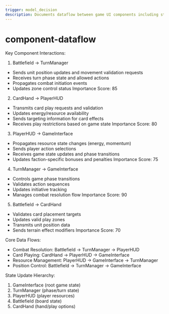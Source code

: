 ```yaml
---
trigger: model_decision
description: Documents dataflow between game UI components including state updates, event handling, and data propagation patterns
---
```


# component-dataflow

Key Component Interactions:

1. Battlefield -> TurnManager
- Sends unit position updates and movement validation requests
- Receives turn phase state and allowed actions
- Propagates combat initiation events
- Updates zone control status
Importance Score: 85

2. CardHand -> PlayerHUD
- Transmits card play requests and validation
- Updates energy/resource availability
- Sends targeting information for card effects
- Receives play restrictions based on game state
Importance Score: 80

3. PlayerHUD -> GameInterface 
- Propagates resource state changes (energy, momentum)
- Sends player action selections
- Receives game state updates and phase transitions
- Updates faction-specific bonuses and penalties
Importance Score: 75

4. TurnManager -> GameInterface
- Controls game phase transitions
- Validates action sequences
- Updates initiative tracking
- Manages combat resolution flow
Importance Score: 90

5. Battlefield -> CardHand
- Validates card placement targets
- Updates valid play zones
- Transmits unit position data
- Sends terrain effect modifiers
Importance Score: 70

Core Data Flows:
- Combat Resolution: Battlefield -> TurnManager -> PlayerHUD
- Card Playing: CardHand -> PlayerHUD -> GameInterface 
- Resource Management: PlayerHUD -> GameInterface -> TurnManager
- Position Control: Battlefield -> TurnManager -> GameInterface

State Update Hierarchy:
1. GameInterface (root game state)
2. TurnManager (phase/turn state)
3. PlayerHUD (player resources)
4. Battlefield (board state)
5. CardHand (hand/play options)